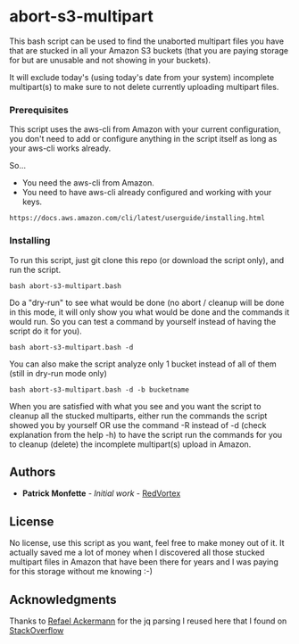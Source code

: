 # abort-s3-multipart

This bash script can be used to find the unaborted multipart files you have that are stucked in all your Amazon S3 buckets (that you are paying storage for but are unusable and not showing in your buckets).

It will exclude today's (using today's date from your system) incomplete multipart(s) to make sure to not delete currently uploading multipart files.

### Prerequisites

This script uses the aws-cli from Amazon with your current configuration, you don't need to add or configure anything in the script itself as long as your aws-cli works already.

So...

 - You need the aws-cli from Amazon.
 - You need to have aws-cli already configured and working with your keys.

```
https://docs.aws.amazon.com/cli/latest/userguide/installing.html
```

### Installing

To run this script, just git clone this repo (or download the script only), and run the script.

```
bash abort-s3-multipart.bash
```

Do a "dry-run" to see what would be done (no abort / cleanup will be done in this mode, it will only show you what would be done and the commands it would run. So you can test a command by yourself instead of having the script do it for you).

```
bash abort-s3-multipart.bash -d
```

You can also make the script analyze only 1 bucket instead of all of them (still in dry-run mode only)

```
bash abort-s3-multipart.bash -d -b bucketname
```

When you are satisfied with what you see and you want the script to cleanup all the stucked multiparts, either run the commands the script showed you by yourself OR use the command -R instead of -d (check explanation from the help -h) to have the script run the commands for you to cleanup (delete) the incomplete multipart(s) upload in Amazon.

## Authors

* **Patrick Monfette** - *Initial work* - [RedVortex](https://github.com/RedVortex)

## License

No license, use this script as you want, feel free to make money out of it. It actually saved me a lot of money when I discovered all those stucked multipart files in Amazon that have been there for years and I was paying for this storage without me knowing :-)

## Acknowledgments

Thanks to [Refael Ackermann](https://stackoverflow.com/users/27955/refael-ackermann) for the jq parsing I reused here that I found on [StackOverflow](https://stackoverflow.com/a/39457459/10192912)
